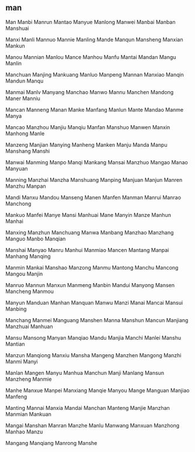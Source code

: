 man
---

Man Manbi Manrun Mantao Manyue Manlong Manwei Manbai Manban Manshuai

Manxi Manli Mannuo Mannie Manling Mande Manqun Mansheng Manxian Mankun

Manou Mannian Manlou Mance Manhou Manfu Mantai Mandan Mangu Manlin

Manchuan Manjing Mankuang Manluo Manpeng Mannan Manxiao Manqin Mandun Manqu

Manmai Manlv Manyang Manchao Manwo Mannu Manchen Mandong Maner Manniu

Mancan Manneng Manan Manke Manfang Manlun Mante Mandao Manme Manya

Mancao Manzhou Manjiu Manqiu Manfan Manshuo Manwen Manxin Manhong Manle

Manzeng Manjian Manying Manheng Manken Manju Manda Manpu Manshang Manshi

Manwai Manming Manpo Manqi Mankang Mansai Manzhuo Mangao Manao Manyuan

Manning Manzhai Manzha Manshuang Manping Manjuan Manjun Manren Manzhu Manpan

Mandi Manxu Mandou Manseng Manen Manfen Manman Manrui Manrao Manchong

Mankuo Manfei Manye Mansi Manhuai Mane Manyin Manze Manhun Manhai

Manxing Manzhun Manchuang Manwa Manbang Manzhao Manzhang Manguo Manbo   Manqian

Manshai Manyao Manru Manhui Manmiao Mancen Mantang Manpai Manhang Manqing

Manmin Mankai Manshao Manzong Manmu Mantong Manchu Mancong Mangou Manjin

Manruo Mannun Manxun Manmeng Manbin Mandui Manyong Mansen Mancheng Manmou

Manyun Manduan Manhan Manquan Manwu Manzi Manai Mancai Mansui Manbing

Manchang Manmei Manguang Manshen Manna Manshun Mancun Manjiang Manzhuai Manhuan

Mansu Mansong Manyan Manqiao Mandu Manjia Manchi Manlei Manshu Mantian

Manzun Manqiong Manxiu Mansha Mangeng Manzhen Mangong Manzhi Manmi Manyi

Manlan Mangen Manyu Manhua Manchun Manji Manlang Mansun Manzheng Manmie

Manhe Manxue Manpei Manxiang Manqie Manyou Mange Manguan Manjiao Manfeng

Manting Mannai Manxia Mandai Manchan Manteng Manjie Manzhan Manmian Mankuan

Mangai Manshan Manran Manzhe Manlu Manwang Manxuan Manzhong Manhao Manzu

Mangang Manqiang Manrong Manshe 